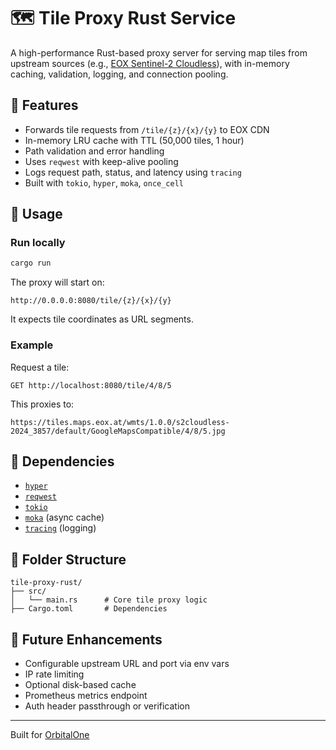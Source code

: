 # 🗺️ Tile Proxy Rust Service

A high-performance Rust-based proxy server for serving map tiles from upstream sources (e.g., [EOX Sentinel-2 Cloudless](https://s2maps.eu/)), with in-memory caching, validation, logging, and connection pooling.

## 🚀 Features

- Forwards tile requests from `/tile/{z}/{x}/{y}` to EOX CDN
- In-memory LRU cache with TTL (50,000 tiles, 1 hour)
- Path validation and error handling
- Uses `reqwest` with keep-alive pooling
- Logs request path, status, and latency using `tracing`
- Built with `tokio`, `hyper`, `moka`, `once_cell`

## 🔧 Usage

### Run locally

```bash
cargo run
````

The proxy will start on:

```
http://0.0.0.0:8080/tile/{z}/{x}/{y}
```

It expects tile coordinates as URL segments.

### Example

Request a tile:

```
GET http://localhost:8080/tile/4/8/5
```

This proxies to:

```
https://tiles.maps.eox.at/wmts/1.0.0/s2cloudless-2024_3857/default/GoogleMapsCompatible/4/8/5.jpg
```

## 🧱 Dependencies

* [`hyper`](https://crates.io/crates/hyper)
* [`reqwest`](https://crates.io/crates/reqwest)
* [`tokio`](https://crates.io/crates/tokio)
* [`moka`](https://crates.io/crates/moka) (async cache)
* [`tracing`](https://crates.io/crates/tracing) (logging)

## 📁 Folder Structure

```
tile-proxy-rust/
├── src/
│   └── main.rs      # Core tile proxy logic
├── Cargo.toml       # Dependencies
```

## 🔮 Future Enhancements

* Configurable upstream URL and port via env vars
* IP rate limiting
* Optional disk-based cache
* Prometheus metrics endpoint
* Auth header passthrough or verification

---

Built for [OrbitalOne](https://orbitalone.space)
